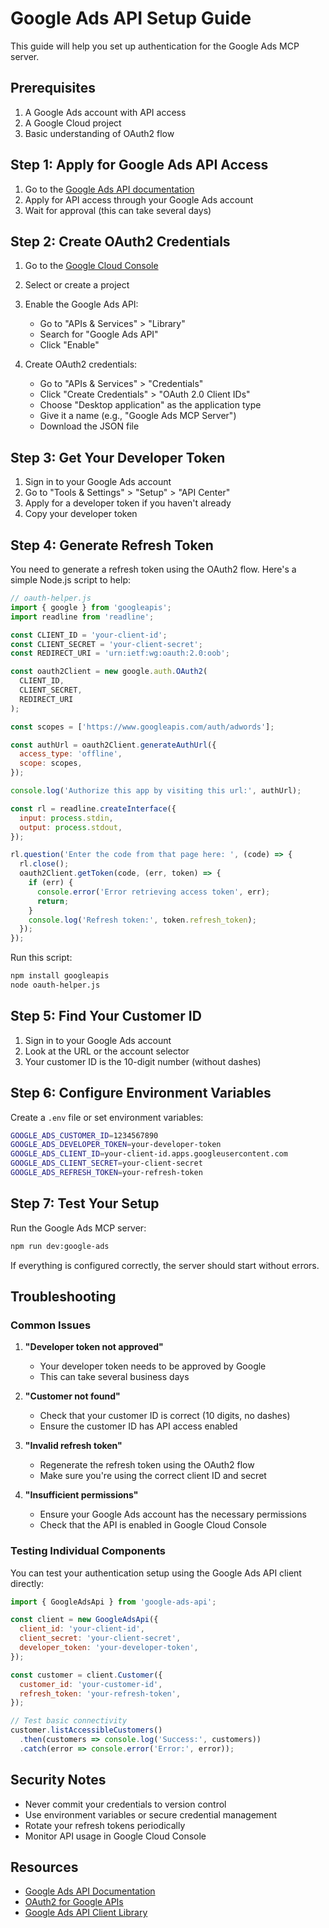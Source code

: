 # Google Ads API Setup Guide

This guide will help you set up authentication for the Google Ads MCP server.

## Prerequisites

1. A Google Ads account with API access
2. A Google Cloud project
3. Basic understanding of OAuth2 flow

## Step 1: Apply for Google Ads API Access

1. Go to the [Google Ads API documentation](https://developers.google.com/google-ads/api/docs/first-call/overview)
2. Apply for API access through your Google Ads account
3. Wait for approval (this can take several days)

## Step 2: Create OAuth2 Credentials

1. Go to the [Google Cloud Console](https://console.cloud.google.com/)
2. Select or create a project
3. Enable the Google Ads API:
   - Go to "APIs & Services" > "Library"
   - Search for "Google Ads API"
   - Click "Enable"

4. Create OAuth2 credentials:
   - Go to "APIs & Services" > "Credentials"
   - Click "Create Credentials" > "OAuth 2.0 Client IDs"
   - Choose "Desktop application" as the application type
   - Give it a name (e.g., "Google Ads MCP Server")
   - Download the JSON file

## Step 3: Get Your Developer Token

1. Sign in to your Google Ads account
2. Go to "Tools & Settings" > "Setup" > "API Center"
3. Apply for a developer token if you haven't already
4. Copy your developer token

## Step 4: Generate Refresh Token

You need to generate a refresh token using the OAuth2 flow. Here's a simple Node.js script to help:

```javascript
// oauth-helper.js
import { google } from 'googleapis';
import readline from 'readline';

const CLIENT_ID = 'your-client-id';
const CLIENT_SECRET = 'your-client-secret';
const REDIRECT_URI = 'urn:ietf:wg:oauth:2.0:oob';

const oauth2Client = new google.auth.OAuth2(
  CLIENT_ID,
  CLIENT_SECRET,
  REDIRECT_URI
);

const scopes = ['https://www.googleapis.com/auth/adwords'];

const authUrl = oauth2Client.generateAuthUrl({
  access_type: 'offline',
  scope: scopes,
});

console.log('Authorize this app by visiting this url:', authUrl);

const rl = readline.createInterface({
  input: process.stdin,
  output: process.stdout,
});

rl.question('Enter the code from that page here: ', (code) => {
  rl.close();
  oauth2Client.getToken(code, (err, token) => {
    if (err) {
      console.error('Error retrieving access token', err);
      return;
    }
    console.log('Refresh token:', token.refresh_token);
  });
});
```

Run this script:
```bash
npm install googleapis
node oauth-helper.js
```

## Step 5: Find Your Customer ID

1. Sign in to your Google Ads account
2. Look at the URL or the account selector
3. Your customer ID is the 10-digit number (without dashes)

## Step 6: Configure Environment Variables

Create a `.env` file or set environment variables:

```bash
GOOGLE_ADS_CUSTOMER_ID=1234567890
GOOGLE_ADS_DEVELOPER_TOKEN=your-developer-token
GOOGLE_ADS_CLIENT_ID=your-client-id.apps.googleusercontent.com
GOOGLE_ADS_CLIENT_SECRET=your-client-secret
GOOGLE_ADS_REFRESH_TOKEN=your-refresh-token
```

## Step 7: Test Your Setup

Run the Google Ads MCP server:

```bash
npm run dev:google-ads
```

If everything is configured correctly, the server should start without errors.

## Troubleshooting

### Common Issues

1. **"Developer token not approved"**
   - Your developer token needs to be approved by Google
   - This can take several business days

2. **"Customer not found"**
   - Check that your customer ID is correct (10 digits, no dashes)
   - Ensure the customer ID has API access enabled

3. **"Invalid refresh token"**
   - Regenerate the refresh token using the OAuth2 flow
   - Make sure you're using the correct client ID and secret

4. **"Insufficient permissions"**
   - Ensure your Google Ads account has the necessary permissions
   - Check that the API is enabled in Google Cloud Console

### Testing Individual Components

You can test your authentication setup using the Google Ads API client directly:

```javascript
import { GoogleAdsApi } from 'google-ads-api';

const client = new GoogleAdsApi({
  client_id: 'your-client-id',
  client_secret: 'your-client-secret',
  developer_token: 'your-developer-token',
});

const customer = client.Customer({
  customer_id: 'your-customer-id',
  refresh_token: 'your-refresh-token',
});

// Test basic connectivity
customer.listAccessibleCustomers()
  .then(customers => console.log('Success:', customers))
  .catch(error => console.error('Error:', error));
```

## Security Notes

- Never commit your credentials to version control
- Use environment variables or secure credential management
- Rotate your refresh tokens periodically
- Monitor API usage in Google Cloud Console

## Resources

- [Google Ads API Documentation](https://developers.google.com/google-ads/api)
- [OAuth2 for Google APIs](https://developers.google.com/identity/protocols/oauth2)
- [Google Ads API Client Library](https://github.com/Opteo/google-ads-api) 